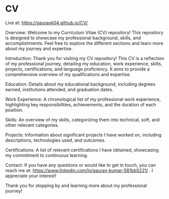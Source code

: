 # CV

Live at: https://gauravk04.github.io/CV/

Overview:
Welcome to my Curriculum Vitae (CV) repository! This repository is designed to showcase my professional background, skills, and accomplishments. Feel free to explore the different sections and learn more about my journey and expertise.

Introduction:
Thank you for visiting my CV repository! This CV is a reflection of my professional journey, detailing my education, work experience, skills, projects, certifications, and language proficiency. It aims to provide a comprehensive overview of my qualifications and expertise.

Education:
Details about my educational background, including degrees earned, institutions attended, and graduation dates.

Work Experience:
A chronological list of my professional work experience, highlighting key responsibilities, achievements, and the duration of each position.

Skills:
An overview of my skills, categorizing them into technical, soft, and other relevant categories.

Projects:
Information about significant projects I have worked on, including descriptions, technologies used, and outcomes.

Certifications:
A list of relevant certifications I have obtained, showcasing my commitment to continuous learning.

Contact:
If you have any questions or would like to get in touch, you can reach me at: https://www.linkedin.com/in/gaurav-kumar-581bb5221/ .
I appreciate your interest!

Thank you for stopping by and learning more about my professional journey!
